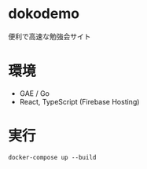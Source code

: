 # dokodemo

便利で高速な勉強会サイト

# 環境

- GAE / Go
- React, TypeScript (Firebase Hosting)

# 実行

```
docker-compose up --build
```
